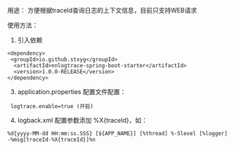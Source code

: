 用途：
方便根据traceId查询日志的上下文信息，目前只支持WEB请求

使用方法：
1. 引入依赖
```
<dependency>
 <groupId>io.github.stxyg</groupId>
  <artifactId>nnlogtrace-spring-boot-starter</artifactId>
  <version>1.0.0-RELEASE</version>
</dependency>
```
3. application.properties  配置文件配置：
```
 logtrace.enable=true (开启)
```
4. logback.xml 配置参数添加  %X{traceId}，如：
```
%d{yyyy-MM-dd HH:mm:ss.SSS} [${APP_NAME}] [%thread] %-5level [%logger] -%msg[traceId-%X{traceId}]%n
```

